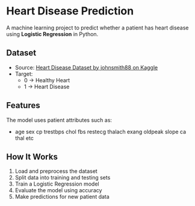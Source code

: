 # Heart Disease Prediction

A machine learning project to predict whether a patient has heart disease using **Logistic Regression** in Python.

## Dataset
- Source: [Heart Disease Dataset by johnsmith88 on Kaggle](https://www.kaggle.com/datasets/johnsmith88/heart-disease-dataset)
- Target:  
  - 0 → Healthy Heart  
  - 1 → Heart Disease

## Features
The model uses patient attributes such as:
- age	sex	cp	trestbps	chol	fbs	restecg	thalach	exang	oldpeak	slope	ca	thal etc

## How It Works
1. Load and preprocess the dataset  
2. Split data into training and testing sets  
3. Train a Logistic Regression model  
4. Evaluate the model using accuracy  
5. Make predictions for new patient data
